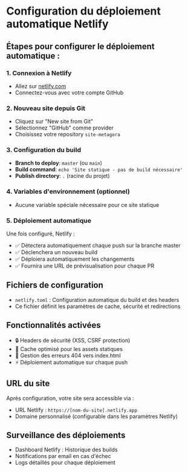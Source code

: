 # Configuration du déploiement automatique Netlify

## Étapes pour configurer le déploiement automatique :

### 1. Connexion à Netlify
- Allez sur [netlify.com](https://netlify.com)
- Connectez-vous avec votre compte GitHub

### 2. Nouveau site depuis Git
- Cliquez sur "New site from Git"
- Sélectionnez "GitHub" comme provider
- Choisissez votre repository `site-metagora`

### 3. Configuration du build
- **Branch to deploy**: `master` (ou `main`)
- **Build command**: `echo 'Site statique - pas de build nécessaire'`
- **Publish directory**: `.` (racine du projet)

### 4. Variables d'environnement (optionnel)
- Aucune variable spéciale nécessaire pour ce site statique

### 5. Déploiement automatique
Une fois configuré, Netlify :
- ✅ Détectera automatiquement chaque push sur la branche master
- ✅ Déclenchera un nouveau build
- ✅ Déploiera automatiquement les changements
- ✅ Fournira une URL de prévisualisation pour chaque PR

## Fichiers de configuration

- `netlify.toml` : Configuration automatique du build et des headers
- Ce fichier définit les paramètres de cache, sécurité et redirections

## Fonctionnalités activées

- 🔒 Headers de sécurité (XSS, CSRF protection)
- 🚀 Cache optimisé pour les assets statiques
- 📱 Gestion des erreurs 404 vers index.html
- ⚡ Déploiement automatique sur chaque push

## URL du site
Après configuration, votre site sera accessible via :
- URL Netlify : `https://[nom-du-site].netlify.app`
- Domaine personnalisé (configurable dans les paramètres Netlify)

## Surveillance des déploiements
- Dashboard Netlify : Historique des builds
- Notifications par email en cas d'échec
- Logs détaillés pour chaque déploiement